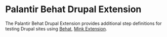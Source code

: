 # Palantir Behat Drupal Extension

The Palantir Behat Drupal Extension provides additional step definitions for testing Drupal sites using [Behat](http://behat.org),
[Mink Extension](https://github.com/Behat/MinkExtension).

